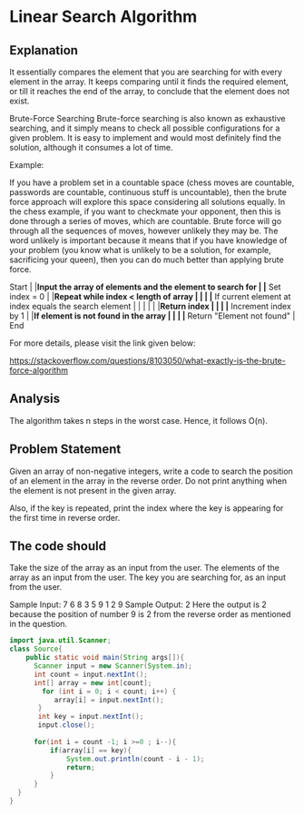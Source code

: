 # Linear Search Algorithm

## Explanation

It essentially compares the element that you are searching for with every element
in the array. It keeps comparing until it finds the required element, or till it
reaches the end of the array, to conclude that the element does not exist.

Brute-Force Searching
Brute-force searching is also known as exhaustive searching, and it simply means to check
all possible configurations for a given problem. It is easy to implement and would most
definitely find the solution, although it consumes a lot of time.

Example:

If you have a problem set in a countable space (chess moves are countable, passwords are
countable, continuous stuff is uncountable), then the brute force approach will explore this 
space considering all solutions equally. In the chess example, if you want to checkmate your 
opponent, then this is done through a series of moves, which are countable. Brute force will 
go through all the sequences of moves, however unlikely they may be. The word unlikely is 
important because it means that if you have knowledge of your problem (you know what is 
unlikely to be a solution, for example, sacrificing your queen), then you can do much 
better than applying brute force.

Start
|
|__Input the array of elements and the element to search for
|
|__ Set index = 0
|
|__Repeat while index < length of array
|   |
|   |__ If current element at index equals the search element
|   |   |
|   |   |__Return index
|   |
|   |__ Increment index by 1
|
|__If element is not found in the array
|   |
|   |__ Return "Element not found"
|
End


For more details, please visit the link given below:

https://stackoverflow.com/questions/8103050/what-exactly-is-the-brute-force-algorithm

## Analysis

The algorithm takes n steps in the worst case. Hence, it follows O(n). 

## Problem Statement

Given an array of non-negative integers, write a code to search the position of an
 element in the array in the reverse order. Do not print anything when the element
  is not present in the given array.

Also, if the key is repeated, print the index where the key is appearing for the 
first time in reverse order.

## The code should

Take the size of the array as an input from the user.
The elements of the array as an input from the user.
The key you are searching for, as an input from the user.

Sample Input:
7
6 8 3 5 9 1 2
9
Sample Output:
2
Here the output is 2 because the position of number 9 is 2 from the reverse order
 as mentioned in the question.

```java
import java.util.Scanner;
class Source{
    public static void main(String args[]){
      Scanner input = new Scanner(System.in);  
      int count = input.nextInt();
      int[] array = new int[count];
        for (int i = 0; i < count; i++) {
           array[i] = input.nextInt();
       }
       int key = input.nextInt();
       input.close();
       
      for(int i = count -1; i >=0 ; i--){
          if(array[i] == key){
              System.out.println(count - i - 1);
              return;
          }
      }
  }
}


```
